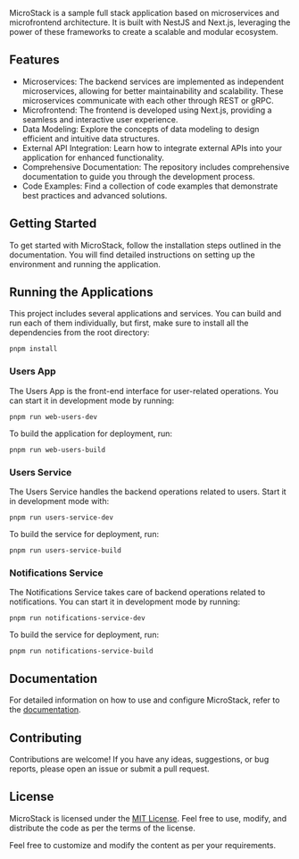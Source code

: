 MicroStack is a sample full stack application based on microservices and microfrontend architecture. It is built with NestJS and Next.js, leveraging the power of these frameworks to create a scalable and modular ecosystem.

## Features

- Microservices: The backend services are implemented as independent microservices, allowing for better maintainability and scalability. These microservices communicate with each other through REST or gRPC.
- Microfrontend: The frontend is developed using Next.js, providing a seamless and interactive user experience.
- Data Modeling: Explore the concepts of data modeling to design efficient and intuitive data structures.
- External API Integration: Learn how to integrate external APIs into your application for enhanced functionality.
- Comprehensive Documentation: The repository includes comprehensive documentation to guide you through the development process.
- Code Examples: Find a collection of code examples that demonstrate best practices and advanced solutions.

## Getting Started

To get started with MicroStack, follow the installation steps outlined in the documentation. You will find detailed instructions on setting up the environment and running the application.

## Running the Applications
This project includes several applications and services. You can build and run each of them individually, but first, make sure to install all the dependencies from the root directory:

``` 
pnpm install
```

### Users App
The Users App is the front-end interface for user-related operations. You can start it in development mode by running:
``` 
pnpm run web-users-dev
``` 
To build the application for deployment, run:
``` 
pnpm run web-users-build
``` 
### Users Service
The Users Service handles the backend operations related to users. Start it in development mode with:
``` 
pnpm run users-service-dev
``` 
To build the service for deployment, run:

``` 
pnpm run users-service-build
``` 
### Notifications Service
The Notifications Service takes care of backend operations related to notifications. You can start it in development mode by running:
``` 
pnpm run notifications-service-dev
``` 
To build the service for deployment, run:
``` 
pnpm run notifications-service-build
``` 
## Documentation

For detailed information on how to use and configure MicroStack, refer to the [documentation](link-to-documentation).

## Contributing

Contributions are welcome! If you have any ideas, suggestions, or bug reports, please open an issue or submit a pull request.

## License

MicroStack is licensed under the [MIT License](link-to-license). Feel free to use, modify, and distribute the code as per the terms of the license.

Feel free to customize and modify the content as per your requirements.






